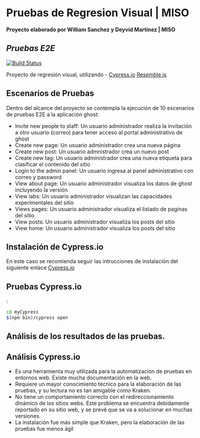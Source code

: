 # Pruebas de Regresion Visual | MISO
**Proyecto elaborado por William Sanchez y Deyvid Martínez | MISO**
## _Pruebas E2E_
[![Build Status](https://travis-ci.org/joemccann/dillinger.svg?branch=master)](https://travis-ci.org/joemccann/dillinger)

Proyecto de regresión visual, utilizando - [Cypress.io] [Resemble.js]



## Escenarios de Pruebas

Dentro del alcance del proyecto se contempla la ejecución de 10 escenarios de pruebas E2E a la aplicación ghost:

- Invite new people to staff: Un usuario administrador realiza la invitación a otro usuario (correo) para tener acceso al portal administrativo de ghost
- Create new page: Un usuario administrador crea una nueva página
- Create new post: Un usuario admnistrador crea un nuevo post
- Create new tag: Un usuario administrador crea una nueva etiqueta para clasificar el contenido del sitio
- Login to the admin panel: Un usuario ingresa al panel administrativo con correo y password
- View about page: Un usuario administrador visualiza los datos de ghost incluyendo la versión
- View labs: Un usuario administrador visualizan las capacidades experimentales del sitio
- Views pages: Un usuario administrador visualiza el listado de paginas del sitio
- View posts: Un usuario administrador visualiza los posts del sitio
- View home: Un usuario administrador visualiza los posts del sitio

## Instalación de Cypress.io

En este caso se recomienda seguir las intrucciones de instalación del siguiente enlace [Cypress.io](https://docs.cypress.io/guides/getting-started/installing-cypress.html)


## Pruebas Cypress.io

:
```sh
cd myCypress
$(npm bin)/cypress open 
```


## Análisis de los resultados de las pruebas.




## Análisis Cypress.io

- Es una herramienta muy utilizada para la automatización de pruebas en entornos web. Existe mucha documentación en la web.
- Requiere un mayor conocimiento técnico para la elaboración de las pruebas, y su lectura no es tan amigable como Kraken.
- No tiene un comportamiento correcto con el redireccionamiento dinámico de los sitios webs. Este problema se encuentra debidamente reportado en su sitio web, y se prevé que se va a solucionar en muchas versiones.
- La instalación fue más simple que Kraken, pero la elaboración de las pruebas fue menos ágil



[//]: # (These are reference links used in the body of this note and get stripped out when the markdown processor does its job. There is no need to format nicely because it shouldn't be seen. Thanks SO - http://stackoverflow.com/questions/4823468/store-comments-in-markdown-syntax)

   [Cypress.io]:<https://www.cypress.io>
   [Resemble.js]: <https://github.com/rsmbl/Resemble.js/blob/master/README.md>
   [git-repo-url]: <https://github.com/joemccann/dillinger.git>
   [markdown-it]: <https://github.com/markdown-it/markdown-it>
   [Ace Editor]: <http://ace.ajax.org>
   [node.js]: <http://nodejs.org>
   [jQuery]: <http://jquery.com>
   
   [PlDb]: <https://github.com/joemccann/dillinger/tree/master/plugins/dropbox/README.md>
   [PlGh]: <https://github.com/joemccann/dillinger/tree/master/plugins/github/README.md>
   [PlGd]: <https://github.com/joemccann/dillinger/tree/master/plugins/googledrive/README.md>
   [PlOd]: <https://github.com/joemccann/dillinger/tree/master/plugins/onedrive/README.md>
   [PlMe]: <https://github.com/joemccann/dillinger/tree/master/plugins/medium/README.md>
   [PlGa]: <https://github.com/RahulHP/dillinger/blob/master/plugins/googleanalytics/README.md>
